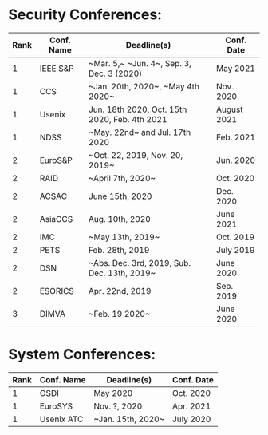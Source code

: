 # Security Conferences:


| Rank | Conf. Name | Deadline(s) | Conf. Date |
| --- | --- | --- | --- |
| 1 | IEEE S&P | ~Mar. 5,~ ~Jun. 4~, Sep. 3, Dec. 3 (2020) | May 2021 |
| 1 | CCS | ~Jan. 20th, 2020~, ~May 4th 2020~ | Nov. 2020 |
| 1 | Usenix | Jun. 18th 2020, Oct. 15th 2020, Feb. 4th 2021 | August 2021 |
| 1 | NDSS | ~May. 22nd~ and Jul. 17th 2020 | Feb. 2021 |
| 2 | EuroS&P | ~Oct. 22, 2019, Nov. 20, 2019~ | Jun. 2020 |
| 2 | RAID | ~April 7th, 2020~ | Oct. 2020 |
| 2 | ACSAC | June 15th, 2020 | Dec. 2020 |
| 2 | AsiaCCS | Aug. 10th, 2020 | June 2021 |
| 2 | IMC | ~May 13th, 2019~ | Oct. 2019 |
| 2 | PETS | Feb. 28th, 2019 | July 2019 |
| 2 | DSN | ~Abs. Dec. 3rd, 2019, Sub. Dec. 13th, 2019~ | June 2020 |
| 2 | ESORICS | Apr. 22nd, 2019 | Sep. 2019 |
| 3 | DIMVA | ~Feb. 19 2020~ | June 2020 |

# System Conferences:
| Rank | Conf. Name | Deadline(s) | Conf. Date |
| --- | --- | --- | --- |
| 1 | OSDI | May 2020 | Oct. 2020 |
| 1 | EuroSYS | Nov. ?, 2020 | Apr. 2021 |
| 1 | Usenix ATC | ~Jan. 15th, 2020~ | July 2020 |
